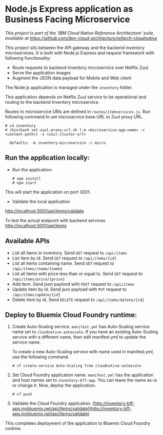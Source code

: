 # Node.js Express application as Business Facing Microservice

*This project is part of the 'IBM Cloud Native Reference Architecture' suite, available at
https://github.com/ibm-cloud-architecture/refarch-cloudnative*

This project sits between the API gateway and the backend inventory microservices. It is built with Node.js Express and request framework with following functionality:

 - Route requests to backend Inventory microservice over Netflix Zuul.
 - Serve the application images
 - Augment the JSON data payload for Mobile and Web client

The Node.js application is managed under the `inventory` folder.

This application depends on Netflix Zuul service to be operational and routing to the backend Inventory microservice.

Routes to microservice URIs are defined in `routes/itemservices.js`. Run following command to set microservice base URL to Zuul proxy URL.

```
# cd inventory
# /bin/bash set-zuul-proxy-url.sh [-m <microservice-app-name> -c <context-path>] -z <zuul-cluster-url>
   
  defaults: -m inventory-microservice -c micro
```


## Run the application locally:

 - Run the application:

    ```
    # npm install
    # npm start
    ```

  This will start the application on port 3001.

  - Validate the local application

  [http://localhost:3001/api/items/validate](http://localhost:3001/api/items/validate)

  To test the actual endpoint with backend services
  [http://localhost:3001/api/items](http://localhost:3001/api/items)

## Available APIs

- List all items in inventory. Send `GET` request to `/api/items`
- List item by id. Send `GET` request to `/api/items/{id}`
- List all items containing name. Send `GET` request to `/api/items//name/{name}`
- List all items with price less than or equal to. Send `GET` request to `/api/items/price/{price}`
- Add item. Send json paylond with `POST` request to `/api/items`
- Update item by id. Send json payload with `PUT` request to `/api/items/update/{id}`
- Delete item by id. Send `DELETE` request to `/api/items/delete/{id}` 

## Deploy to Bluemix Cloud Foundry runtime:

1. Create Auto-Scaling service. `manifest.yml` has Auto-Scaling service name set to `cloudnative-autoscale`. If you have an existing Auto-Scaling service with a different name, then edit manifest.yml to update the service name. 

    To create a new Auto-Scaling service with name used in manifest.yml, use the following command.
    ```
    # cf create-service Auto-Scaling free cloudnative-autoscale
    ```

2. Set Cloud Foundry application name. `manifest.yml` has the application and host names set to `inventory-bff-app`. You can leave the name as-is or change it. Now, deploy the application.
    ```
    # cf push
    ```

3. Validate the Cloud Foundry application. [http://inventory-bff-app.mybluemix.net/api/items/validate](http://inventory-bff-app.mybluemix.net/api/items/validate)

This completes deployment of the application to Bluemix Cloud Foundry runtime.
